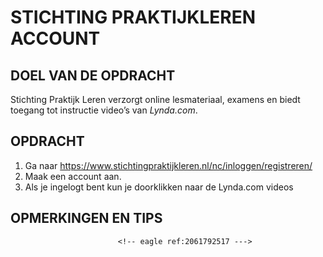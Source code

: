 # STICHTING PRAKTIJKLEREN ACCOUNT

## DOEL VAN DE OPDRACHT

Stichting Praktijk Leren verzorgt online lesmateriaal, examens en biedt toegang tot instructie video’s van _Lynda.com_.



## OPDRACHT

1. Ga naar https://www.stichtingpraktijkleren.nl/nc/inloggen/registreren/
2. Maak een account aan.
3. Als je ingelogt bent kun je doorklikken naar de Lynda.com videos

## OPMERKINGEN EN TIPS


<!-- DIT COMMENTAAR LATEN STAAN AUB -->
                            <!-- eagle ref:2061792517 --->